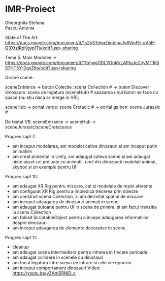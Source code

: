 # IMR-Proiect
Gheorghita Stefana  
Pascu Antonia


State of The Art: https://docs.google.com/document/d/1s2b3TdgqZimblpaJy6VmFh-uV5K-Q3XtziRpKgyp1Ts/edit?usp=sharing


Tema 5: Main Modules -> https://docs.google.com/document/d/11tdjwgODLYOnkNLAPtuJcCityMT1k5S7HT5Y-0qxZho/edit?usp=sharing


Ordine scene:


sceneEntrance -> buton Colectie: scena Collection #
              -> buton Discover dinosaurs: scena de legatura (sceneHub) #
              apasarea unui buton se face cu space (nu stiu daca ar merge in VR);
              
sceneHub -> portal verde: scena Cretacic #
         -> portal galben: scena Jurassic #
         
De testat VR: sceneEntrance -> sceneHub -> sceneJurassic/sceneCretaceous

            


Progres sapt 7:
- am inceput modelarea, am modelat cativa dinozauri si am inceput putin animatiile
- am creat proiectul in Unity, am adaugat cateva scene si am adaugat niste asset-uri preluate cu animatii, unul din dinozaurii modelati animat, skybox si un exemplu pentru UI


Progres sapt 10:
- am adaugat XR Rig pentru miscare, cat si modelele de maini aferente
- am configurat XR Rig pentru a impiedica trecerea prin obiecte
- am construit scena Collection, si am delimitat spatiul de miscare 
- am inceput adaugarea de dinozauri animati in scene
- am adaugat butoane pentru UI in scena de primire, si am facut tranzitia la scena Collection
- am folosit ScriptableObject pentru a incepe adaugarea informatiilor despre dinozauri
- am inceput adaugarea de elemente decorative in scene


Progres sapt 11:
- cleanup
- am adaugat scena intermediara pentru intrarea in fiecare perioada
- am adaugat collidere in scenele cu dinozauri
- am facut legatura intre scena de intrare si cele ale epocilor
- am inceput comportament dinozauri
  Video: https://youtu.be/yZAmBRNlD_c
